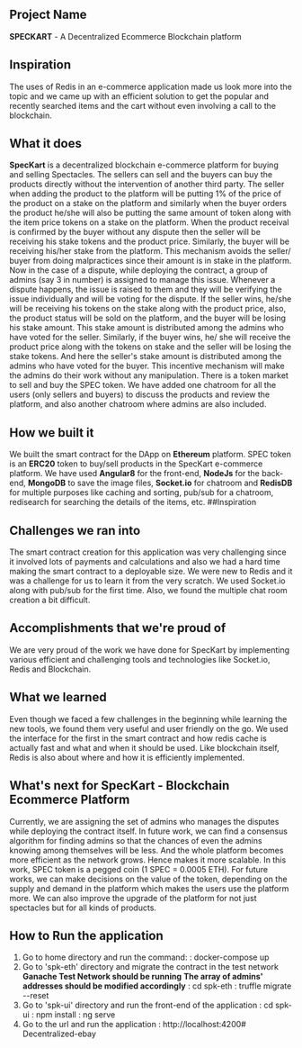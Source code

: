 ## Project Name
**SPECKART** - A Decentralized Ecommerce Blockchain platform


## Inspiration
The uses of Redis in an e-commerce application made us look more into the topic and we came up with an efficient solution to get the popular and recently searched items and the cart without even involving a call to the blockchain.

## What it does
**SpecKart** is a decentralized blockchain e-commerce platform for buying and selling Spectacles. The sellers can sell and the buyers can buy the products directly without the intervention of another third party. The seller when adding the product to the platform will be putting 1% of the price of the product on a stake on the platform and similarly when the buyer orders the product he/she will also be putting the same amount of token along with the item price tokens on a stake on the platform. When the product receival is confirmed by the buyer without any dispute then the seller will be receiving his stake tokens and the product price. Similarly, the buyer will be receiving his/her stake from the platform. This mechanism avoids the seller/ buyer from doing malpractices since their amount is in stake in the platform. 
Now in the case of a dispute, while deploying the contract, a group of admins (say 3 in number) is assigned to manage this issue. Whenever a dispute happens, the issue is raised to them and they will be verifying the issue individually and will be voting for the dispute. If the seller wins, he/she will be receiving his tokens on the stake along with the product price, also, the product status will be sold on the platform,  and the buyer will be losing his stake amount. This stake amount is distributed among the admins who have voted for the seller. Similarly, if the buyer wins, he/ she will receive the product price along with the tokens on stake and the seller will be losing the stake tokens. And here the seller's stake amount is distributed among the admins who have voted for the buyer. This incentive mechanism will make the admins do their work without any manipulation. There is a token market to sell and buy the SPEC token. We have added one chatroom for all the users (only sellers and buyers) to discuss the products and review the platform, and also another chatroom where admins are also included.

## How we built it
We built the smart contract for the DApp on **Ethereum** platform. SPEC token is an **ERC20** token to buy/sell products in the SpecKart e-commerce platform. We have used **Angular8** for the front-end, **NodeJs** for the back-end, **MongoDB** to save the image files, **Socket.io** for chatroom and **RedisDB** for multiple purposes like caching and sorting, pub/sub for a chatroom, redisearch for searching the details of the items, etc.
##Inspiration

## Challenges we ran into
The smart contract creation for this application was very challenging since it involved lots of payments and calculations and also we had a hard time making the smart contract to a deployable size.
We were new to Redis and it was a challenge for us to learn it from the very scratch. We used Socket.io along with pub/sub for the first time. Also, we found the multiple chat room creation a bit difficult.

## Accomplishments that we're proud of
We are very proud of the work we have done for SpecKart by implementing various efficient and challenging tools and technologies like Socket.io, Redis and Blockchain.

## What we learned
Even though we faced a few challenges in the beginning while learning the new tools, we found them very useful and user friendly on the go. We used the interface for the first in the smart contract and how redis cache is actually fast and what and when it should be used. Like blockchain itself, Redis is also about where and how it is efficiently implemented.

## What's next for SpecKart - Blockchain Ecommerce Platform 
Currently, we are assigning the set of admins who manages the disputes while deploying the contract itself. In future work, we can find a consensus algorithm for finding admins so that the chances of even the admins knowing among themselves will be less. And the whole platform becomes more efficient as the network grows. Hence makes it more scalable.
In this work, SPEC token is a pegged coin (1 SPEC = 0.0005 ETH). For future works, we can make decisions on the value of the token, depending on the supply and demand in the platform which makes the users use the platform more. 
We can also improve the upgrade of the platform for not just spectacles but for all kinds of products.

## How to Run the application
1. Go to home directory and run the command:
    <command> : docker-compose up
2. Go to 'spk-eth' directory and migrate the contract in the test network
    **Ganache Test Network should be running** 
    **The array of admins' addresses should be modified accordingly**
    <command> : cd spk-eth
    <command> : truffle migrate --reset
3. Go to 'spk-ui' directory and run the front-end of the application 
    <command> : cd spk-ui
    <command> : npm install
    <command> : ng serve
4. Go to the url and run the application
    <url>   :   http://localhost:4200# Decentralized-ebay

